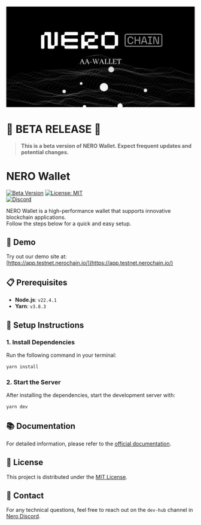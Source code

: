 ![](./header.jpg)

# 🚨 **BETA RELEASE** 🚨

> **This is a beta version of NERO Wallet. Expect frequent updates and potential changes.**  

# NERO Wallet

[![Beta Version](https://img.shields.io/badge/version-beta-orange.svg)](#)
[![License: MIT](https://img.shields.io/badge/License-MIT-blue.svg)](LICENSE)  
[![Discord](https://img.shields.io/discord/your-discord-id-here?label=Discord)](https://discord.gg/nerochainofficial)

NERO Wallet is a high-performance wallet that supports innovative blockchain applications.  
Follow the steps below for a quick and easy setup.

## 🔗 Demo

Try out our demo site at:  
[https://app.testnet.nerochain.io/](https://app.testnet.nerochain.io/)

## 📋 Prerequisites

- **Node.js**: `v22.4.1`
- **Yarn**: `v3.8.3`

## 🚀 Setup Instructions

### 1. Install Dependencies

Run the following command in your terminal:

```bash
yarn install
```

### 2. Start the Server

After installing the dependencies, start the development server with:

```bash
yarn dev
```

## 📚 Documentation

For detailed information, please refer to the [official documentation](https://docs.nerochain.io/en).

## 📄 License

This project is distributed under the [MIT License](LICENSE).

## 💬 Contact

For any technical questions, feel free to reach out on the `dev-hub` channel in [Nero Discord](https://discord.gg/nerochainofficial).
